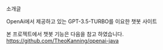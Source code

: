 소개글


OpenAi에서 제공하고 있는 GPT-3.5-TURBO를 이요한 챗봇 사이트

본 프로젝트에서 챗봇 기능은 다음을 참고 하였습니다. https://github.com/TheoKanning/openai-java
